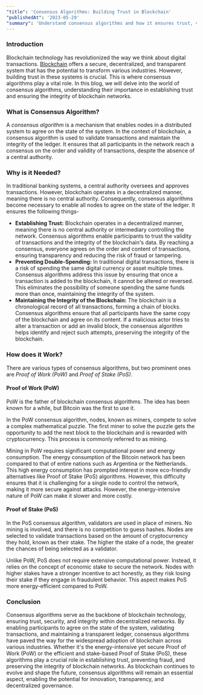 ```yaml
---
"title": 'Consensus Algorithms: Building Trust in Blockchain'
"publishedAt": '2023-05-29'
"summary": 'Understand consensus algorithms and how it ensures trust, validate transactions, and maintain ledger integrity'
---
```


### Introduction

Blockchain technology has revolutionized the way we think about digital transactions. [Blockchain](/blog/intro-web3) offers a secure, decentralized, and transparent system that has the potential to transform various industries. However, building trust in these systems is crucial. This is where consensus algorithms play a vital role. In this blog, we will delve into the world of consensus algorithms, understanding their importance in establishing trust and ensuring the integrity of blockchain networks.

### What is Consensus Algorithm?

A *consensus algorithm* is a mechanism that enables nodes in a distributed system to agree on the state of the system. In the context of blockchain, a consensus algorithm is used to validate transactions and maintain the integrity of the ledger. It ensures that all participants in the network reach a consensus on the order and validity of transactions, despite the absence of a central authority.

### Why is it Needed?

In traditional banking systems, a central authority oversees and approves transactions. However, blockchain operates in a decentralized manner, meaning there is no central authority. Consequently, consensus algorithms become necessary to enable all nodes to agree on the state of the ledger. It ensures the following things-

- **Establishing Trust:** Blockchain operates in a decentralized manner, meaning there is no central authority or intermediary controlling the network. Consensus algorithms enable participants to trust the validity of transactions and the integrity of the blockchain's data. By reaching a consensus, everyone agrees on the order and content of transactions, ensuring transparency and reducing the risk of fraud or tampering.
- **Preventing Double-Spending:** In traditional digital transactions, there is a risk of spending the same digital currency or asset multiple times. Consensus algorithms address this issue by ensuring that once a transaction is added to the blockchain, it cannot be altered or reversed. This eliminates the possibility of someone spending the same funds more than once, maintaining the integrity of the system.
- **Maintaining the Integrity of the Blockchain:** The blockchain is a chronological record of all transactions, forming a chain of blocks. Consensus algorithms ensure that all participants have the same copy of the blockchain and agree on its content. If a malicious actor tries to alter a transaction or add an invalid block, the consensus algorithm helps identify and reject such attempts, preserving the integrity of the blockchain.

### How does it Work?

There are various types of consensus algorithms, but two prominent ones are *Proof of Work (PoW)* and *Proof of Stake (PoS)*.

#### Proof of Work (PoW)

PoW is the father of blockchain consensus algorithms. The idea has been known for a while, but Bitcoin was the first to use it.

In the PoW consensus algorithm, nodes, known as miners, compete to solve a complex mathematical puzzle. The first miner to solve the puzzle gets the opportunity to add the next block to the blockchain and is rewarded with cryptocurrency. This process is commonly referred to as mining.

Mining in PoW requires significant computational power and energy consumption. The energy consumption of the Bitcoin network has been compared to that of entire nations such as Argentina or the Netherlands. This high energy consumption has prompted interest in more eco-friendly alternatives like Proof of Stake (PoS) algorithms. However, this difficulty ensures that it is challenging for a single node to control the network, making it more secure against attacks. However, the energy-intensive nature of PoW can make it slower and more costly.

#### Proof of Stake (PoS)

In the PoS consensus algorithm, validators are used in place of miners. No mining is involved, and there is no competition to guess hashes. Nodes are selected to validate transactions based on the amount of cryptocurrency they hold, known as their stake. The higher the stake of a node, the greater the chances of being selected as a validator.

Unlike PoW, PoS does not require extensive computational power. Instead, it relies on the concept of economic stake to secure the network. Nodes with higher stakes have a stronger incentive to act honestly, as they risk losing their stake if they engage in fraudulent behavior. This aspect makes PoS more energy-efficient compared to PoW.

### Conclusion
Consensus algorithms serve as the backbone of blockchain technology, ensuring trust, security, and integrity within decentralized networks. By enabling participants to agree on the state of the system, validating transactions, and maintaining a transparent ledger, consensus algorithms have paved the way for the widespread adoption of blockchain across various industries. Whether it's the energy-intensive yet secure Proof of Work (PoW) or the efficient and stake-based Proof of Stake (PoS), these algorithms play a crucial role in establishing trust, preventing fraud, and preserving the integrity of blockchain networks. As blockchain continues to evolve and shape the future, consensus algorithms will remain an essential aspect, enabling the potential for innovation, transparency, and decentralized governance.

